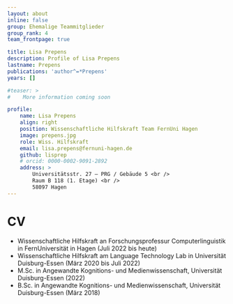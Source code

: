 ```yaml
---
layout: about
inline: false
group: Ehemalige Teammitglieder
group_rank: 4
team_frontpage: true

title: Lisa Prepens
description: Profile of Lisa Prepens
lastname: Prepens
publications: 'author^=*Prepens'
years: []

#teaser: >
#    More information coming soon

profile:
    name: Lisa Prepens
    align: right
    position: Wissenschaftliche Hilfskraft Team FernUni Hagen
    image: prepens.jpg
    role: Wiss. Hilfskraft
    email: lisa.prepens@fernuni-hagen.de
    github: lisprep
    # orcid: 0000-0002-9091-2892
    address: >
        Universitätsstr. 27 – PRG / Gebäude 5 <br />
        Raum B 118 (1. Etage) <br />
        58097 Hagen
---
```


# CV

- Wissenschaftliche Hilfskraft an Forschungsprofessur Computerlinguistik in FernUniversität in Hagen (Juli 2022 bis heute)
- Wissenschaftliche Hilfskraft am Language Technology Lab in Universität Duisburg-Essen (März 2020 bis Juli 2022)
- M.Sc. in Angewandte Kognitions- und Medienwissenschaft, Universität Duisburg-Essen (2022)
- B.Sc. in Angewandte Kognitions- und Medienwissenschaft, Universität Duisburg-Essen (März 2018)
